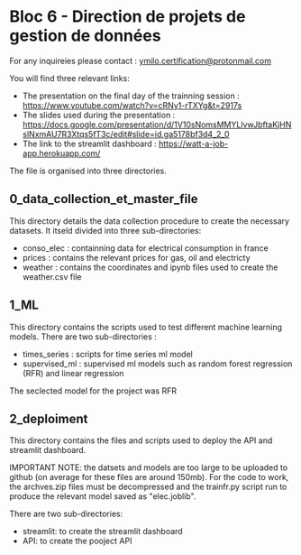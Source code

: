 # Bloc 6 - Direction de projets de gestion de données

For any inquireies please contact : ymilo.certification@protonmail.com

You will find three relevant links:

- The presentation on the final day of the trainning session : https://www.youtube.com/watch?v=cRNy1-rTXYg&t=2917s
- The slides used during the presentation : https://docs.google.com/presentation/d/1V10sNomsMMYLlvwJbftaKjHNslNxmAU7R3Xtqs5fT3c/edit#slide=id.ga5178bf3d4_2_0
- The link to the streamlit dashboard : https://watt-a-job-app.herokuapp.com/

The file is organised into three directories.

## 0_data_collection_et_master_file

This directory details the data collection procedure to create the necessary datasets. It itseld divided into three sub-directories:

- conso_elec : containning data for electrical consumption in france
- prices : contains the relevant prices for gas, oil and electricty
- weather : contains the coordinates and ipynb files used to create the weather.csv file

## 1_ML

This directory contains the scripts used to test different machine learning models. There are two sub-directories :

- times_series : scripts for time series ml model
- supervised_ml : supervised ml models such as random forest regression (RFR) and linear regression

The seclected model for the project was RFR

## 2_deploiment

This directory contains the files and scripts used to deploy the API and streamlit dashboard.

IMPORTANT NOTE: the datsets and models are too large to be uploaded to github (on average for these files are around 150mb). For the code to work, the archves.zip files must be decompressed and the trainfr.py script run to produce the relevant model saved as "elec.joblib".

There are two sub-directories:

- streamlit: to create the streamlit dashboard
- API: to create the pooject API


